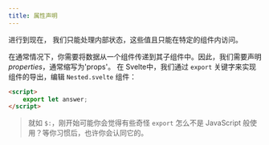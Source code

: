 ```yaml
---
title: 属性声明
---
```


进行到现在， 我们只能处理内部状态，这些值且只能在特定的组件内访问。 

在通常情况下，你需要将数据从一个组件传递到其子组件中。因此，我们需要声明*properties*，通常缩写为'props'。 在 Svelte中，我们通过  `export` 关键字来实现组件的导出，编辑 `Nested.svelte` 组件：

```html
<script>
	export let answer;
</script>
```

> 就如 `$:`，刚开始可能你会觉得有些奇怪 `export` 怎么不是 JavaScript 般使用？等你习惯后，也许你会认同它的。